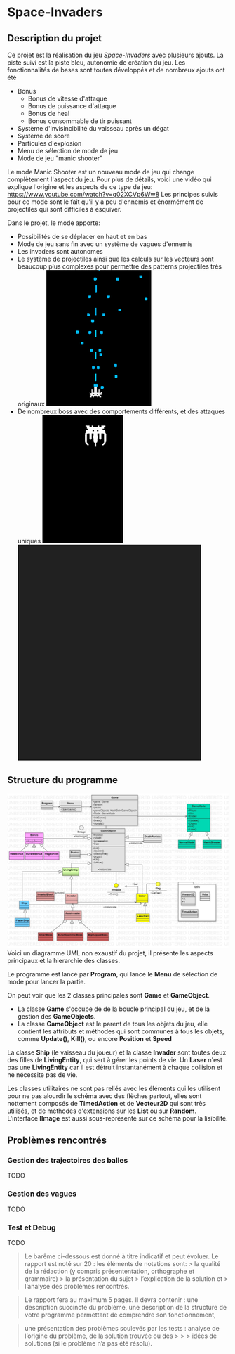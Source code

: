 ﻿# Space-Invaders

## Description du projet 
Ce projet est la réalisation du jeu *Space-Invaders* avec plusieurs ajouts.
La piste suivi est la piste bleu, autonomie de création du jeu.
Les fonctionnalités de bases sont toutes développés et de nombreux ajouts ont été 
- Bonus
  * Bonus de vitesse d'attaque
  * Bonus de puissance d'attaque
  * Bonus de heal
  * Bonus consommable de tir puissant
- Système d'invisincibilité du vaisseau après un dégat
- Système de score
- Particules d'explosion
- Menu de sélection de mode de jeu
- Mode de jeu "manic shooter"

Le mode Manic Shooter est un nouveau mode de jeu qui change complètement l'aspect du jeu.
Pour plus de détails, voici une vidéo qui explique l'origine et les aspects de ce type de jeu: https://www.youtube.com/watch?v=q02XCVp6Ww8
Les principes suivis pour ce mode sont le fait qu'il y a peu d'ennemis et énormément de projectiles qui sont difficiles à esquiver.

Dans le projet, le mode apporte:
 - Possibilités de se déplacer en haut et en bas
 - Mode de jeu sans fin avec un système de vagues d'ennemis
 - Les invaders sont autonomes
 - Le système de projectiles ainsi que les calculs sur les vecteurs sont beaucoup plus complexes pour permettre des patterns projectiles très originaux ![](Images/screenBullets.gif)
 - De nombreux boss avec des comportements différents, et des attaques uniques ![](Images/screenSmartBoss.gif)![](Images/screenSpammer.gif)

## Structure du programme
![Schéma UML](model.jpg)
Voici un diagramme UML non exaustif du projet, il présente les aspects principaux et la hierarchie des classes.

Le programme est lancé par **Program**, qui lance le **Menu** de sélection de mode pour lancer la partie.

On peut voir que les 2 classes principales sont **Game** et **GameObject**.
- La classe **Game** s'occupe de de la boucle principal du jeu, et de la gestion des **GameObjects**.
- La classe **GameObject** est le parent de tous les objets du jeu, elle contient les attributs et méthodes qui sont communes à tous les objets, comme **Update()**, **Kill()**, ou encore **Position** et **Speed**

La classe **Ship** (le vaisseau du joueur) et la classe **Invader** sont toutes deux des filles de **LivingEntity**, qui sert à gérer les points de vie. Un **Laser** n'est pas une **LivingEntity** car il est détruit instantanément à chaque collision et ne nécessite pas de vie.

Les classes utilitaires ne sont pas reliés avec les éléments qui les utilisent pour ne pas alourdir le schéma avec des flèches partout, elles sont nottement composés de **TimedAction** et de **Vecteur2D** qui sont très utilisés, et de méthodes d'extensions sur les **List** ou sur **Random**.
L'interface **IImage** est aussi sous-représenté sur ce schéma pour la lisibilité.

## Problèmes rencontrés
### Gestion des trajectoires des balles
TODO
### Gestion des vagues
TODO
### Test et Debug
TODO 

> Le barême ci-dessous est donné à titre indicatif et peut évoluer.
> Le rapport est noté sur 20 : les éléments de notations sont:
    > la qualité de la rédaction (y compris présententation, orthographe et grammaire)
    > la présentation du sujet
    > l’explication de la solution et
    > l’analyse des problèmes rencontrés.

> Le rapport fera au maximum 5 pages. Il devra contenir :
> une description succincte du problème,
> une description de la structure de votre programme permettant de comprendre son fonctionnement,

> une présentation des problèmes soulevés par les tests : analyse de l’origine du problème, de la solution trouvée ou des > > > idées de solutions (si le problème n’a pas été résolu).
